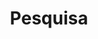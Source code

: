 ---
title: "Pesquisa"
slug: "search"
layout: "search"
outputs:
    - html
    - json
menu:
    main:
        weight: -60
        params:
            icon: search
---